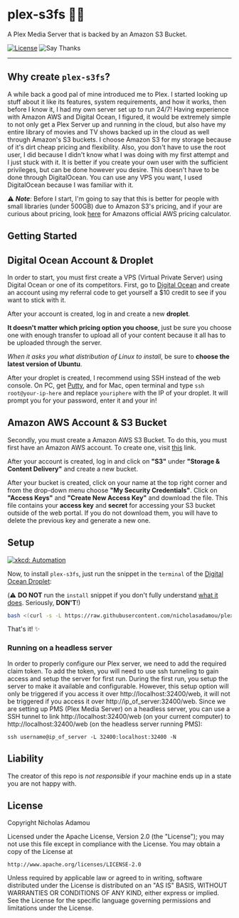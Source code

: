 # plex-s3fs 🎥🍿

A Plex Media Server that is backed by an Amazon S3 Bucket.

[![License](https://img.shields.io/github/license/nicholasadamou/stockflight.svg?label=License&maxAge=86400)](./LICENSE)
![Say Thanks](https://img.shields.io/badge/say-thanks-ff69b4.svg)

---

## Why create `plex-s3fs`?

A while back a good pal of mine introduced me to Plex. I started looking up stuff about it like its features, system requirements, and how it works, then before I know it, I had my own server set up to run 24/7! Having experience with Amazon AWS and Digital Ocean, I figured, it would be extremely simple to not only get a Plex Server up and running in the cloud, but also have my entire library of movies and TV shows backed up in the cloud as well through Amazon's S3 buckets. I choose Amazon S3 for my storage because of it's dirt cheap pricing and flexibility. Also, you don't have to use the root user, I did because I didn't know what I was doing with my first attempt and I just stuck with it. It is better if you create your own user with the sufficient privileges, but can be done however you desire. This doesn't have to be done through DigitalOcean. You can use any VPS you want, I used DigitalOcean because I was familiar with it.

⚠️ _**Note**_: Before I start, I'm going to say that this is better for people with small libraries (under 500GB) due to Amazon S3's pricing, and if your are curious about pricing, look [here](http://calculator.s3.amazonaws.com/index.html) for Amazons official AWS pricing calculator.

## Getting Started

## Digital Ocean Account & Droplet

In order to start, you must first create a VPS (Virtual Private Server) using Digital Ocean or one of its competitors. First, go to [Digital Ocean](https://m.do.co/c/6256ee0966d5) and create an account using my referral code to get yourself a \$10 credit to see if you want to stick with it.

After your account is created, log in and create a new **droplet**.

**It doesn't matter which pricing option you choose**, just be sure you choose one with enough transfer to upload all of your content because it all has to be uploaded through the server.

_When it asks you what distribution of Linux to install_, be sure to **choose the latest version of Ubuntu**.

After your droplet is created, I recommend using SSH instead of the web console. On PC, get [Putty](http://www.chiark.greenend.org.uk/~sgtatham/putty/), and for Mac, open terminal and type `ssh root@your-ip-here` and replace `youriphere` with the IP of your droplet. It will prompt you for your password, enter it and your in!

## Amazon AWS Account & S3 Bucket

Secondly, you must create a Amazon AWS S3 Bucket. To do this, you must first have an Amazon AWS account. To create one, visit [this](https://aws.amazon.com/premiumsupport/knowledge-center/create-and-activate-aws-account/) link.

After your account is created, log in and click on **"S3"** under **"Storage & Content Delivery"** and create a new bucket.

After your bucket is created, click on your name at the top right corner and from the drop-down menu choose **"My Security Credentials"**. Click on **"Access Keys"** and **"Create New Access Key"** and download the file. This file contains your **access key** and **secret** for accessing your S3 bucket outside of the web portal. If you do not download them, you will have to delete the previous key and generate a new one.

## Setup

[![xkcd: Automation](http://imgs.xkcd.com/comics/automation.png)](http://xkcd.com/1319/)

Now, to install `plex-s3fs`, just run the snippet in the `terminal` of the [Digital Ocean Droplet](https://www.digitalocean.com/products/droplets/):

(⚠️ **DO NOT** run the `install` snippet if you don't fully
understand [what it does](install.sh). Seriously, **DON'T**!)

```bash
bash <(curl -s -L https://raw.githubusercontent.com/nicholasadamou/plex-s3fs/master/install.sh)
```

That's it! ✨

### Running on a headless server

In order to properly configure our Plex server, we need to add the required claim token. To add the token, you will need to use ssh tunneling to gain access and setup the server for first run. During the first run, you setup the server to make it available and configurable. However, this setup option will only be triggered if you access it over http://localhost:32400/web, it will not be triggered if you access it over http://ip_of_server:32400/web. Since we are setting up PMS (Plex Media Server) on a headless server, you can use a SSH tunnel to link http://localhost:32400/web (on your current computer) to http://localhost:32400/web (on the headless server running PMS):

`ssh username@ip_of_server -L 32400:localhost:32400 -N`

## Liability

The creator of this repo is _not responsible_ if your machine ends up in a state you are not happy with.

## License

Copyright Nicholas Adamou

Licensed under the Apache License, Version 2.0 (the "License");
you may not use this file except in compliance with the License.
You may obtain a copy of the License at

    http://www.apache.org/licenses/LICENSE-2.0

Unless required by applicable law or agreed to in writing, software
distributed under the License is distributed on an "AS IS" BASIS,
WITHOUT WARRANTIES OR CONDITIONS OF ANY KIND, either express or implied.
See the License for the specific language governing permissions and
limitations under the License.
